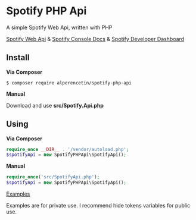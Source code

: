 # Spotify PHP Api
A simple Spotify Web Api, written with PHP

[Spotify Web Api](https://developer.spotify.com/documentation/web-api/guides/) & [Spotify Console Docs](https://developer.spotify.com/console/) & [Spotify Developer Dashboard](https://developer.spotify.com/dashboard/)
## Install
**Via Composer**

    $ composer require alperencetin/spotify-php-api
**Manual**

Download and use **src/Spotify.Api.php**

## Using
**Via Composer**
```php
require_once __DIR__ . '/vendor/autoload.php';
$spotifyApi = new SpotifyPHPApi\SpotifyApi();
```
**Manual**
```php
require_once('src/SpotifyApi.php');
$spotifyApi = new SpotifyPHPApi\SpotifyApi();
```
[Examples](tests)

Examples are for private use. I recommend hide tokens variables for public use.
